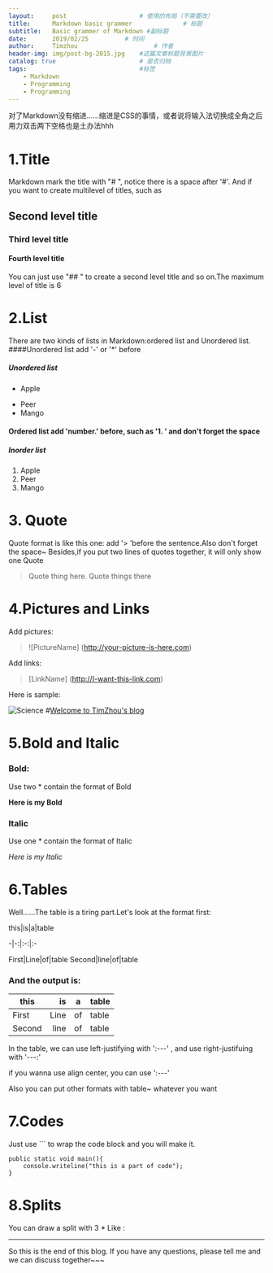 ```yaml
---
layout:     post   				    # 使用的布局（不需要改）
title:      Markdown basic grammer 				# 标题 
subtitle:   Basic grammer of Markdown #副标题
date:       2019/02/25			# 时间
author:     Timzhou						# 作者
header-img: img/post-bg-2015.jpg 	#这篇文章标题背景图片
catalog: true 						# 是否归档
tags:								#标签
    - Markdown
    - Programming
    - Programming
---
```


对了Markdown没有缩进……缩进是CSS的事情，或者说将输入法切换成全角之后用力双击两下空格也是土办法hhh
# 1.Title
Markdown mark the title with "# ", notice there is a space after '#'. And if you want to create multilevel of titles, such as 
## Second level title
### Third level title
#### Fourth level title
You can just use "## " to create a second level title and so on.The maximum level of title is 6


# 2.List
There are two kinds of lists in Markdown:ordered list and Unordered list. 
####Unordered list add '-' or '*' before 
##### Unordered list
* Apple
- Peer
- Mango
#### Ordered list add 'number.' before, such as '1. ' and don't forget the space
##### Inorder list
1. Apple
2. Peer 
3. Mango

# 3. Quote
Quote format is like this one: add '> 'before the sentence.Also don't forget the space~
Besides,if you put two lines of quotes together, it will only show one Quote
> Quote thing here.
> Quote things there

# 4.Pictures and Links
Add pictures:
> ![PictureName] (http://your-picture-is-here.com)

Add links:
> [LinkName] (http://I-want-this-link.com)

Here is sample:

![Science](https://raw.githubusercontent.com/Timzhouyes/Timzhouyes.github.io/master/img/post-bg-re-vs-ng2.jpg)
#[Welcome to TimZhou's blog](https://timzhouyes.github.io/)

# 5.Bold and Italic
### Bold:
Use two * contain the format of Bold

**Here is my Bold**

### Italic
Use one * contain the format of Italic

*Here is my Italic*

# 6.Tables
Well......The table is a tiring part.Let's look at the format first:

this|is|a|table

-|-:|:-:|:-

First|Line|of|table
Second|line|of|table
### And the output is:

this|is|a|table
-|-:|:-:|:-
First|Line|of|table
Second|line|of|table

In the table, we can use left-justifying with ':---' , and use right-justifuing with '---:'

if you wanna use align center, you can use ':---'

Also you can put other formats with table~ whatever you want

# 7.Codes
Just use ``` to wrap the code block and you will make it.
```
public static void main(){
	console.writeline("this is a part of code");
}
```
	
# 8.Splits
You can draw a split with 3 *
Like :
***

So this is the end of this blog. If you have any questions, please tell me and we can discuss together~~~
